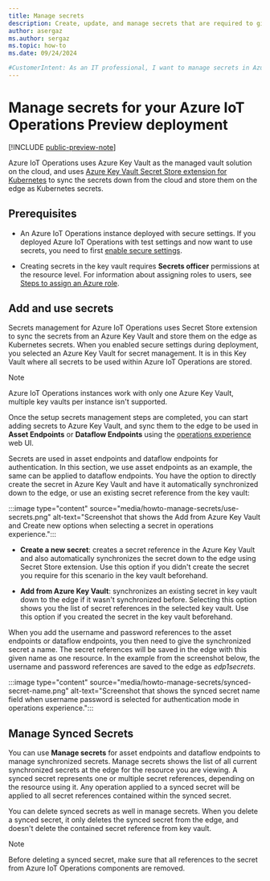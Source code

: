 ```yaml
---
title: Manage secrets 
description: Create, update, and manage secrets that are required to give your Arc-enabled Kubernetes cluster access to Azure resources.
author: asergaz
ms.author: sergaz
ms.topic: how-to
ms.date: 09/24/2024

#CustomerIntent: As an IT professional, I want to manage secrets in Azure IoT Operations, by leveraging Key Vault and Azure Secrete Store to sync the secrets down from the cloud and store them on the edge as Kubernetes secrets.
---
```


# Manage secrets for your Azure IoT Operations Preview deployment

[!INCLUDE [public-preview-note](../includes/public-preview-note.md)]

Azure IoT Operations uses Azure Key Vault as the managed vault solution on the cloud, and uses [Azure Key Vault Secret Store extension for Kubernetes](/azure/azure-arc/kubernetes/secret-store-extension) to sync the secrets down from the cloud and store them on the edge as Kubernetes secrets.

## Prerequisites

* An Azure IoT Operations instance deployed with secure settings. If you deployed Azure IoT Operations with test settings and now want to use secrets, you need to first [enable secure settings](../deploy-iot-ops/howto-enable-secure-settings.md).

* Creating secrets in the key vault requires **Secrets officer** permissions at the resource level. For information about assigning roles to users, see [Steps to assign an Azure role](../../role-based-access-control/role-assignments-steps.md).

## Add and use secrets

Secrets management for Azure IoT Operations uses Secret Store extension to sync the secrets from an Azure Key Vault and store them on the edge as Kubernetes secrets. When you enabled secure settings during deployment, you selected an Azure Key Vault for secret management. It is in this Key Vault where all secrets to be used within Azure IoT Operations are stored. 

> [!NOTE]
> Azure IoT Operations instances work with only one Azure Key Vault, multiple key vaults per instance isn't supported.

Once the setup secrets management steps are completed, you can start adding secrets to Azure Key Vault, and sync them to the edge to be used in **Asset Endpoints** or **Dataflow Endpoints** using the [operations experience](https://iotoperations.azure.com) web UI.

Secrets are used in asset endpoints and dataflow endpoints for authentication. In this section, we use asset endpoints as an example, the same can be applied to dataflow endpoints. You have the option to directly create the secret in Azure Key Vault and have it automatically synchronized down to the edge, or use an existing secret reference from the key vault:

:::image type="content" source="media/howto-manage-secrets/use-secrets.png" alt-text="Screenshot that shows the Add from Azure Key Vault and Create new options when selecting a secret in operations experience.":::

- **Create a new secret**: creates a secret reference in the Azure Key Vault and also automatically synchronizes the secret down to the edge using Secret Store extension. Use this option if you didn't create the secret you require for this scenario in the key vault beforehand. 

- **Add from Azure Key Vault**: synchronizes an existing secret in key vault down to the edge if it wasn't synchronized before. Selecting this option shows you the list of secret references in the selected key vault. Use this option if you created the secret in the key vault beforehand.

When you add the username and password references to the asset endpoints or dataflow endpoints, you then need to give the synchronized secret a name. The secret references will be saved in the edge with this given name as one resource. In the example from the screenshot below, the username and password references are saved to the edge as *edp1secrets*.

:::image type="content" source="media/howto-manage-secrets/synced-secret-name.png" alt-text="Screenshot that shows the synced secret name field when username password is selected for authentication mode in operations experience.":::

## Manage Synced Secrets

You can use **Manage secrets** for asset endpoints and dataflow endpoints to manage synchronized secrets. Manage secrets shows the list of all current synchronized secrets at the edge for the resource you are viewing. A synced secret represents one or multiple secret references, depending on the resource using it. Any operation applied to a synced secret will be applied to all secret references contained within the synced secret. 

You can delete synced secrets as well in manage secrets. When you delete a synced secret, it only deletes the synced secret from the edge, and doesn't delete the contained secret reference from key vault. 

> [!NOTE]
> Before deleting a synced secret, make sure that all references to the secret from Azure IoT Operations components are removed.